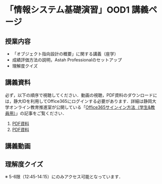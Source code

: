 # 「情報システム基礎演習」OOD1 講義ページ
## 授業内容
* 「オブジェクト指向設計の概要」に関する講義（座学）
* 成績評価方法の説明，Astah Professionalのセットアップ
* 理解度クイズ

## 講義資料
必ず，以下の順序で視聴してください．動画の視聴，PDF資料のダウンロードには，静大IDを利用してOffice365にログインする必要があります．詳細は静岡大学オンライン教育推進室が公開している「[Office365サインイン方法（学生&教員用）](https://wwp.shizuoka.ac.jp/online-education/office365%e3%82%b5%e3%82%a4%e3%83%b3%e3%82%a4%e3%83%b3%ef%bc%86-ms-stream%e8%a6%96%e8%81%b4%e6%96%b9%e6%b3%95%ef%bc%88%e5%ad%a6%e7%94%9f%e6%95%99%e5%93%a1%e7%94%a8%ef%bc%89/)」の記事をご覧ください．
1. [PDF資料](https://b.hontolab.org/2Xp1qcQ)
2. [PDF資料](https://b.hontolab.org/3c5gKiF)

## 講義動画


## 理解度クイズ
※ 5-6限（12:45-14:15）にのみアクセス可能となっています．

